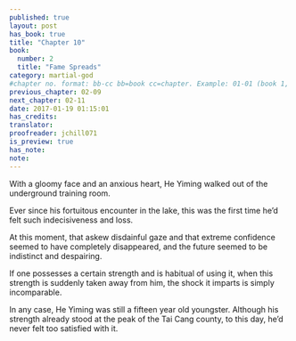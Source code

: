 ```yaml
---
published: true
layout: post
has_book: true
title: "Chapter 10"
book:
  number: 2
  title: "Fame Spreads"
category: martial-god
#chapter no. format: bb-cc bb=book cc=chapter. Example: 01-01 (book 1, chapter 1)
previous_chapter: 02-09
next_chapter: 02-11
date: 2017-01-19 01:15:01 
has_credits:
translator:
proofreader: jchill071
is_preview: true
has_note:
note: 
---
```

With a gloomy face and an anxious heart, He Yiming walked out of the underground training room.

Ever since his fortuitous encounter in the lake, this was the first time he’d felt such indecisiveness and loss.

At this moment, that askew disdainful gaze and that extreme confidence seemed to have completely disappeared, and the future seemed to be indistinct and despairing.

If one possesses a certain strength and is habitual of using it, when this strength is suddenly taken away from him, the shock it imparts is simply incomparable.

In any case, He Yiming was still a fifteen year old youngster. Although his strength already stood at the peak of the Tai Cang county, to this day, he’d never felt too satisfied with it.
